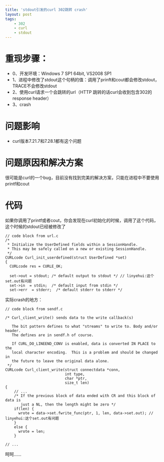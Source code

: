 ```yaml
---
title: 'stdout引发的curl 302跳转 crash'
layout: post
tags:
    - 302
    - curl
    - stdout
---
```


# 重现步骤：

* 0、开发环境：Windows 7 SP1 64bit, VS2008 SP1
* 1、进程中修改了stdout这个句柄的值：调用了prinft和cout都会修改stdout，TRACE不会修改stdout
* 2、使用curl请求一个会跳转的url（HTTP 跳转的话curl会收到包含302的response header）
* 3、crash

# 问题影响

* curl版本7.21.7和7.28.1都有这个问题

# 问题原因和解决方案

很可能是curl的一个bug，目前没有找到完美的解决方案，只能在进程中不要使用printf和cout

# 代码

如果你调用了printf或者cout，你会发现在curl初始化的时候，调用了这个代码，这个时候的stdout已经被修改了


    // code block from url.c
    /*
     * Initialize the UserDefined fields within a SessionHandle.
     * This may be safely called on a new or existing SessionHandle.
     */
    CURLcode Curl_init_userdefined(struct UserDefined *set)
    {
      CURLcode res = CURLE_OK;
    
      set->out = stdout; /* default output to stdout */ // linyehui:这个set.out有问题
      set->in  = stdin;  /* default input from stdin */
      set->err  = stderr;  /* default stderr to stderr */


实际crash的地方：


    // code block from sendf.c
    
    /* Curl_client_write() sends data to the write callback(s)
    
       The bit pattern defines to what "streams" to write to. Body and/or header.
       The defines are in sendf.h of course.
    
       If CURL_DO_LINEEND_CONV is enabled, data is converted IN PLACE to the
       local character encoding.  This is a problem and should be changed in
       the future to leave the original data alone.
     */
    CURLcode Curl_client_write(struct connectdata *conn,
                               int type,
                               char *ptr,
                               size_t len)
    {
        // ...  
        /* If the previous block of data ended with CR and this block of data is
           just a NL, then the length might be zero */
        if(len) {
          wrote = data->set.fwrite_func(ptr, 1, len, data->set.out); // linyehui:这个set.out有问题
        }
        else {
          wrote = len;
        }
    
    // ...


呵呵……